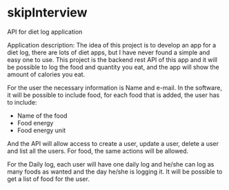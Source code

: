 # skipInterview
API for diet log application

Application description:
The idea of this project is to develop an app for a diet log, there are lots of diet apps, but I have never found a simple and easy one to use. This project is the backend rest API of this app and it will be possible to log the food and quantity you eat, and the app will show the amount of calories you eat.

For the user the necessary information is Name and e-mail. In the software, it will be possible to include food, for each food that is added, the user has to include:
* Name of the food
* Food energy
* Food energy unit

And the API will allow access to create a user, update a user, delete a user and list all the users. For food, the same actions will be allowed.

For the Daily log, each user will have one daily log and he/she can log as many foods as wanted and the day he/she is logging it. It will be possible to get a list of food for the user.

